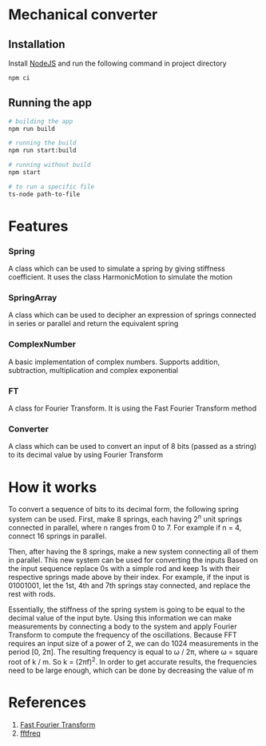 # Mechanical converter

## Installation

Install [NodeJS](https://nodejs.org/en/download/) and run the following command in project directory
```bash
npm ci
```

## Running the app

```bash
# building the app
npm run build

# running the build
npm run start:build

# running without build
npm start

# to run a specific file
ts-node path-to-file
```
# Features

### Spring
A class which can be used to simulate a spring by giving stiffness coefficient. It uses the class HarmonicMotion to simulate the motion

### SpringArray

A class which can be used to decipher an expression of springs connected in series or parallel and return the equivalent spring

### ComplexNumber

A basic implementation of complex numbers. Supports addition, subtraction, multiplication and complex exponential

### FT

A class for Fourier Transform. It is using the Fast Fourier Transform method

### Converter

A class which can be used to convert an input of 8 bits (passed as a string) to its decimal value by using Fourier Transform

# How it works

To convert a sequence of bits to its decimal form, the following spring system can be used. First, make 8 springs, each having 2<sup>n</sup> unit springs connected in parallel, where n ranges from 0 to 7.
For example if n = 4, connect 16 springs in parallel. 

Then, after having the 8 springs, make a new system connecting all of them in parallel. This new system can be used for converting the inputs
Based on the input sequence replace 0s with a simple rod and keep 1s with their respective springs made above by their index. 
For example, if the input is 01001001, let the 1st, 4th and 7th springs stay connected, and replace the rest with rods.

Essentially, the stiffness of the spring system is going to be equal to the decimal value of the input byte. Using this information we can make measurements by connecting a body to the system and apply Fourier Transform to compute the frequency of the oscillations.
Because FFT requires an input size of a power of 2, we can do 1024 measurements in the period [0, 2π]. The resulting frequency is equal to ω / 2π, where ω = square root of k / m. So k = (2πf)<sup>2</sup>.
In order to get accurate results, the frequencies need to be large enough, which can be done by decreasing the value of m


# References

1. [Fast Fourier Transform](https://rosettacode.org/wiki/Fast_Fourier_transform#)
2. [fftfreq](https://numpy.org/doc/stable/reference/generated/numpy.fft.fftfreq.html)